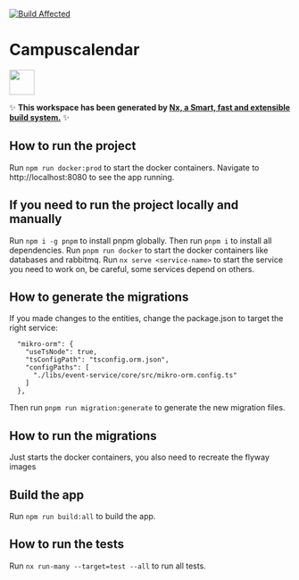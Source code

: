 [![Build Affected](https://github.com/corentingosselin/campuscalendar/actions/workflows/nx-affected.yml/badge.svg?branch=main)](https://github.com/corentingosselin/campuscalendar/actions/workflows/nx-affected.yml)

# Campuscalendar

<a alt="Nx logo" href="https://nx.dev" target="_blank" rel="noreferrer"><img src="https://raw.githubusercontent.com/nrwl/nx/master/images/nx-logo.png" width="45"></a>

✨ **This workspace has been generated by [Nx, a Smart, fast and extensible build system.](https://nx.dev)** ✨


## How to run the project

Run `npm run docker:prod` to start the docker containers. Navigate to http://localhost:8080 to see the app running.

## If you need to run the project locally and manually

Run `npm i -g pnpm` to install pnpm globally. Then run `pnpm i` to install all dependencies.
Run `pnpm run docker` to start the docker containers like databases and rabbitmq.
Run `nx serve <service-name>` to start the service you need to work on, be careful, some services depend on others.

## How to generate the migrations

If you made changes to the entities, change the package.json to target the right service:
```
  "mikro-orm": {
    "useTsNode": true,
    "tsConfigPath": "tsconfig.orm.json",
    "configPaths": [
      "./libs/event-service/core/src/mikro-orm.config.ts"
    ]
  },
```
 Then run `pnpm run migration:generate` to generate the new migration files.   

## How to run the migrations

Just starts the docker containers, you also need to recreate the flyway images

## Build the app

Run `npm run build:all` to build the app.


## How to run the tests

Run `nx run-many --target=test --all` to run all tests.
